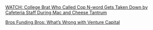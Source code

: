 <a href="http://www.alternet.org/comments/civil-liberties/watch-college-brat-who-called-cop-n-word-gets-taken-down-cafeteria-staff-during-mac#disqus_thread" target="_blank">WATCH: College Brat Who Called Cop N-word Gets Taken Down by Cafeteria Staff During Mac and Cheese Tantrum</a>

<a href="https://www.theinformation.com/bros-funding-bros-whats-wrong-with-venture-capital" target="_blank">Bros Funding Bros: What’s Wrong with Venture Capital</a>
